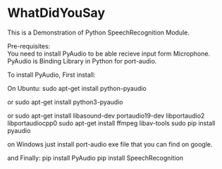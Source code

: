 # WhatDidYouSay
This is a Demonstration of Python SpeechRecognition Module.

Pre-requisites:<br>
    You need to install PyAudio to be able recieve input form Microphone.
    PyAudio is Binding Library in Python for port-audio.

To install PyAudio, First install:

On Ubuntu:
    sudo apt-get install python-pyaudio

or
    sudo apt-get install python3-pyaudio

or 
    sudo apt-get install libasound-dev portaudio19-dev libportaudio2 libportaudiocpp0
    sudo apt-get install ffmpeg libav-tools
    sudo pip install pyaudio

on Windows just install port-audio exe file that you can find on google.

and Finally:
    pip install PyAudio
    pip install SpeechRecognition
